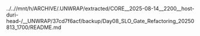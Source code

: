 ../..//mnt/h/ARCHIVE/.UNWRAP/extracted/CORE__2025-08-14__2200__host-duri-head-/__UNWRAP/37cd7f6acf/backup/Day08_SLO_Gate_Refactoring_20250813_1700/README.md